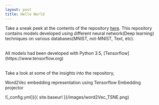 ```yaml
---
layout: post
title: Hello World
---
```


Take a sneak peek at the contents of the repository [here](https://github.com/withai/Deep_learning_on_databases). This repository contains models developed using different neural network(Deep learning) techniques on various databases(MNIST, not-MNIST, Text, etc).  

<br>
All models had been developed with Python 3.5, [Tensorflow](https://www.tensorflow.org)
<br><br>

Take a look at some of the insights into the repository,

Word2Vec embedding representation using Tensorflow Embedding projector

![_config.yml]({{ site.baseurl }}/images/word2Vec_TSNE.png)


